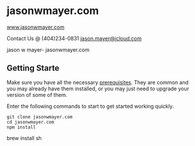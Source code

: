 # jasonwmayer.com
www.jasonwmayer.com

Contact Us @ (404)234-0831
jason.mayer@icloud.com

jason w mayer- jasonwmayer.com

## Getting Starte

Make sure you have all the necessary [prerequisites](#prerequisites). They are common and you may already have them installed, or you may just need to upgrade your version of some of them.

Enter the following commands to start to get started working quickly.

```
git clone jasonwmayer.com
cd jasonwmayer.com
npm install
```
brew install sh
